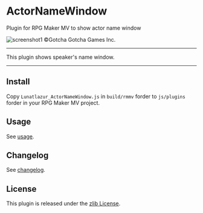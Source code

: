 # ActorNameWindow

Plugin for RPG Maker MV to show actor name window

![screenshot1]
©Gotcha Gotcha Games Inc.

---

This plugin shows speaker's name window.

---

## Install

Copy `Lunatlazur_ActorNameWindow.js` in `build/rmmv` forder to `js/plugins` forder in your RPG Maker MV project.

## Usage

See [usage].

## Changelog

See [changelog].

## License

This plugin is released under the [zlib License].

[screenshot1]: img/screenshot1.jpg
[usage]: doc/USAGE.en.md
[changelog]: doc/CHANGELOG.en.md
[zlib license]: LISENCE.md
